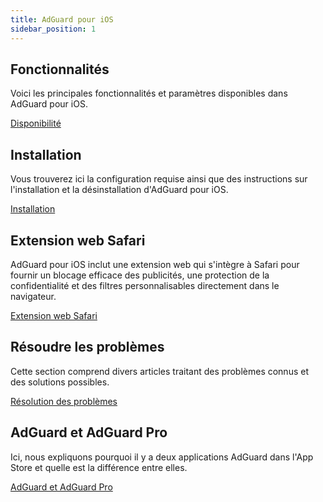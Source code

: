 ```yaml
---
title: AdGuard pour iOS
sidebar_position: 1
---
```


## Fonctionnalités

Voici les principales fonctionnalités et paramètres disponibles dans AdGuard pour iOS.

[Disponibilité](/adguard-for-ios/features/features.md)

## Installation

Vous trouverez ici la configuration requise ainsi que des instructions sur l'installation et la désinstallation d'AdGuard pour iOS.

[Installation](/adguard-for-ios/installation.md)

## Extension web Safari

AdGuard pour iOS inclut une extension web qui s'intègre à Safari pour fournir un blocage efficace des publicités, une protection de la confidentialité et des filtres personnalisables directement dans le navigateur.

[Extension web Safari](/adguard-for-ios/web-extension.md)

## Résoudre les problèmes

Cette section comprend divers articles traitant des problèmes connus et des solutions possibles.

[Résolution des problèmes](/adguard-for-ios/solving-problems/solving-problems.md)

## AdGuard et AdGuard Pro

Ici, nous expliquons pourquoi il y a deux applications AdGuard dans l'App Store et quelle est la différence entre elles.

[AdGuard et AdGuard Pro](/adguard-for-ios/adguard-and-adguard-pro.md)
